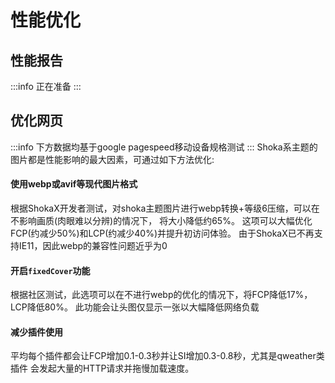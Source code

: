 # 性能优化
## 性能报告
:::info
正在准备
:::

## 优化网页
:::info
下方数据均基于google pagespeed移动设备规格测试
:::
Shoka系主题的图片都是性能影响的最大因素，可通过如下方法优化:
#### 使用webp或avif等现代图片格式
根据ShokaX开发者测试，对shoka主题图片进行webp转换+等级6压缩，可以在不影响画质(肉眼难以分辨)的情况下，
将大小降低约65%。
这项可以大幅优化FCP(约减少50%)和LCP(约减少40%)并提升初访问体验。
由于ShokaX已不再支持IE11，因此webp的兼容性问题近乎为0

#### 开启`fixedCover`功能
根据社区测试，此选项可以在不进行webp的优化的情况下，将FCP降低17%，LCP降低80%。
此功能会让头图仅显示一张以大幅降低网络负载

#### 减少插件使用
平均每个插件都会让FCP增加0.1-0.3秒并让SI增加0.3-0.8秒，尤其是qweather类插件
会发起大量的HTTP请求并拖慢加载速度。
